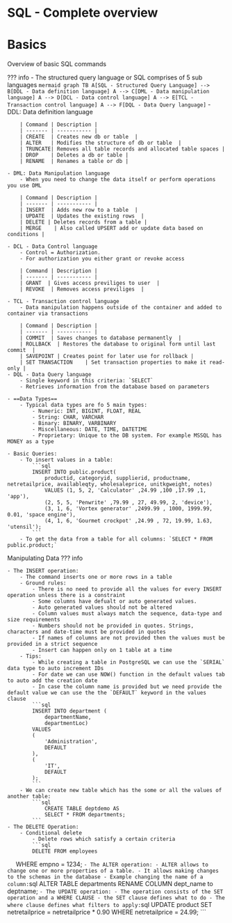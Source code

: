 # SQL - Complete overview

# Basics

Overview of basic SQL commands

??? info
    - The structured query language or SQL comprises of 5 sub languages
    ``` mermaid
    graph TB
    A[SQL - Structured Query Language] --> B[DDL - Data definition language]
    A --> C[DML - Data manipulation language]
    A --> D[DCL - Data control language]
    A --> E[TCL - Transaction control language]
    A --> F[DQL - Data Query language]
    ```
    - DDL: Data definition language
    
        | Command | Description |
        | ------- | ----------- |
        | CREATE  | Creates new db or table  |
        | ALTER   | Modifies the structure of db or table  |
        | TRUNCATE| Removes all table records and allocated table spaces |
        | DROP    | Deletes a db or table |
        | RENAME  | Renames a table or db |

    - DML: Data Manipulation language
        - When you need to change the data itself or perform operations you use DML

        | Command | Description |
        | ------- | ----------- |
        | INSERT  | Adds new row to a table  |
        | UPDATE  | Updates the existing rows  |
        | DELETE | Deletes records from a table |
        | MERGE    | Also called UPSERT add or update data based on conditions |
    
    - DCL - Data Control language
        - Control = Authorization.
        - For authorization you either grant or revoke access
        
        | Command | Description |
        | ------- | ----------- |
        | GRANT  | Gives access previliges to user  |
        | REVOKE  | Removes access previliges  |
    
    - TCL - Transaction control language
        - Data manipulation happens outside of the container and added to container via transactions

        | Command | Description |
        | ------- | ----------- |
        | COMMIT  | Saves changes to database permanently  |
        | ROLLBACK  | Restores the database to original form until last commit  |
        | SAVEPOINT | Creates point for later use for rollback |
        | SET TRANSACTION    | Set transaction properties to make it read-only |
    - DQL - Data Query language
        - Single keyword in this criteria: `SELECT`
        - Retrieves information from the database based on parameters
    
    - ==Data Types==
        - Typical data types are fo 5 main types:
            - Numeric: INT, BIGINT, FLOAT, REAL
            - String: CHAR, VARCHAR
            - Binary: BINARY, VARBINARY
            - Miscellaneous: DATE, TIME, DATETIME
            - Proprietary: Unique to the DB system. For example MSSQL has MONEY as a type

    - Basic Queries:
        - To insert values in a table:
            ```sql
            INSERT INTO public.product(
                productid, categoryid, supplierid, productname, netretailprice, availableqty, wholesaleprice, unitkgweight, notes)
                VALUES (1, 5, 2, 'Calculator' ,24.99 ,100 ,17.99 ,1, 'app'),
                (2, 5, 5, 'Penwrite' ,79.99 , 27, 49.99, 2, 'device'),
                (3, 1, 6, 'Vortex generator' ,2499.99 , 1000, 1999.99, 0.01, 'space engine'),
                (4, 1, 6, 'Gourmet crockpot' ,24.99 , 72, 19.99, 1.63, 'utensil');
            ```
        - To get the data from a table for all columns: `SELECT * FROM public.product;`

Manipulating Data
??? info

    - The INSERT operation:
        - The command inserts one or more rows in a table
        - Ground rules:
            - There is no need to provide all the values for every INSERT operation unless there is a constraint
            - Some columns have defualt or auto generated values. 
            - Auto generated values should not be altered
            - Column values must always match the sequence, data-type and size requirements
            - Numbers should not be provided in quotes. Strings, characters and date-time must be provided in quotes
            - If names of columns are not provided then the values must be provided in a strict sequence
            - Insert can happen only on 1 table at a time
        - Tips:
            - While creating a table in PostgreSQL we can use the `SERIAL` data type to auto increment IDs
            - For date we can use NOW() function in the default values tab to auto add the creation date
            - In case the column name is provided but we need provide the default value we can use the the `DEFAULT` keyword in the values clause
            ```sql
            INSERT INTO department (
                departmentName,
                departmentLoc)
            VALUES
            (
                'Administration',
                DEFAULT
            ),
            (
                'IT',
                DEFAULT
            );
            ```
        - We can create new table which has the some or all the values of another table:
            ```sql
                CREATE TABLE deptdemo AS
                SELECT * FROM departments;
            ```
    - The DELETE Operation:
        - Conditional delete
            - Delete rows which satisfy a certain criteria
            ```sql
            DELETE FROM employees
                WHERE empno = 1234;
            ```
    - The ALTER operation:
        - ALTER allows to change one or more properties of a table.
        - It allows making changes to the schemas in the database
        - Example changing the name of a column:
        ```sql
        ALTER TABLE departments RENAME COLUMN dept_name to deptname;
        ```
    - The UPDATE operation:
        - The operation consists of the SET operation and a WHERE CLAUSE
        - the SET clause defines what to do
        - The where clause defines what filters to apply:
        ```sql
        UPDATE product
        SET
	        netretailprice = netretailprice * 0.90
        WHERE
            netretailprice = 24.99;
        ```
        
